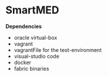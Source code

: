 # SmartMED

**Dependencies**
- oracle virtual-box 
- vagrant
- vagrantFile for the test-environment
- visual-studio code
- docker
- fabric binaries










